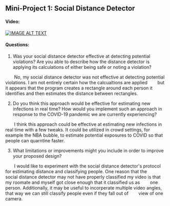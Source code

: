 ## Mini-Project 1: Social Distance Detector

#### Video:

[![IMAGE ALT TEXT](http://img.youtube.com/vi/kme6VODgbt0/0.jpg)](http://www.youtube.com/watch?v=kme6VODgbt0)



#### Questions:

1. Was your social distance detector effective at detecting potential violations? Are you able to describe how the distance detector is applying its calculations of either being safe or noting a violation?

&nbsp;&nbsp;&nbsp;&nbsp;&nbsp;&nbsp; No, my social distance detector was not effective at detecting potential violations. I am not entirely certain how the calcualtions are applied &nbsp;&nbsp;&nbsp;&nbsp;&nbsp;&nbsp; but it appears that the program creates a rectangle around each person it identifies and then estimates the distance between rectangles.

2. Do you think this approach would be effective for estimating new infections in real time? How would you implement such an approach in response to the COVID-19 pandemic we are currently experiencing?

&nbsp;&nbsp;&nbsp;&nbsp;&nbsp;&nbsp; I think this approach could be effective at estimating new infections in real time with a few tweaks. It could be utilized in crowd settings, for &nbsp;&nbsp;&nbsp;&nbsp;&nbsp;&nbsp;  example the NBA bubble, to estimate potential exposures to COVID so that people can quarntine faster. 

3. What limitations or improvements might you include in order to improve your proposed design?

&nbsp;&nbsp;&nbsp;&nbsp;&nbsp;&nbsp;  I would like to experiment with the social distance detector's protocol for estimating distance and classifying people. One reason that the &nbsp;&nbsp;&nbsp;&nbsp;&nbsp;&nbsp;  social distance detector may not have properly classified my video is that my roomate and myself got close enough that it classified us as &nbsp;&nbsp;&nbsp;&nbsp;&nbsp;&nbsp;  one person. Additionally, it may be useful to incorperate multiple video angles, that way we can still classify people even if they fall out of &nbsp;&nbsp;&nbsp;&nbsp;&nbsp;&nbsp;  view of one camera. 
